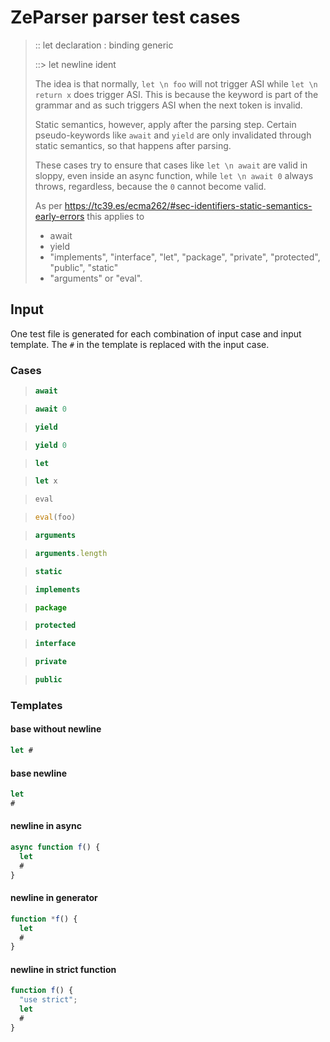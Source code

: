 # ZeParser parser test cases

> :: let declaration : binding generic
>
> ::> let newline ident
>
> The idea is that normally, `let \n foo` will not trigger ASI while `let \n return x` does trigger ASI. This is because the keyword is part of the grammar and as such triggers ASI when the next token is invalid.
>
> Static semantics, however, apply after the parsing step. Certain pseudo-keywords like `await` and `yield` are only invalidated through static semantics, so that happens after parsing.
>
> These cases try to ensure that cases like `let \n await` are valid in sloppy, even inside an async function, while `let \n await 0` always throws, regardless, because the `0` cannot become valid.
>
> As per https://tc39.es/ecma262/#sec-identifiers-static-semantics-early-errors this applies to
> - await
> - yield
> - "implements", "interface", "let", "package",  "private", "protected", "public", "static"
> - "arguments" or "eval".

## Input

One test file is generated for each combination of input case and input template. The `#` in the template is replaced with the input case.

### Cases

> `````js
> await
> `````

> `````js
> await 0
> `````

> `````js
> yield
> `````

> `````js
> yield 0
> `````

> `````js
> let
> `````

> `````js
> let x
> `````

> `````js
> eval
> `````

> `````js
> eval(foo)
> `````

> `````js
> arguments
> `````

> `````js
> arguments.length
> `````

> `````js
> static
> `````

> `````js
> implements
> `````

> `````js
> package
> `````

> `````js
> protected
> `````

> `````js
> interface
> `````

> `````js
> private
> `````

> `````js
> public
> `````

### Templates

#### base without newline

`````js
let #
`````

#### base newline

`````js
let
#
`````

#### newline in async

`````js
async function f() {
  let
  #
}
`````

#### newline in generator

`````js
function *f() {
  let
  #
}
`````

#### newline in strict function

`````js
function f() {
  "use strict";
  let
  #
}
`````
